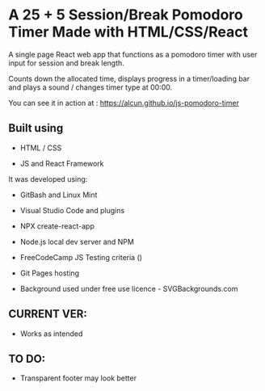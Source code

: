# A 25 + 5 Session/Break Pomodoro Timer Made with HTML/CSS/React

A single page React web app that functions as a pomodoro timer with user input for session and break length.

Counts down the allocated time, displays progress in a timer/loading bar and plays a sound / changes timer type at 00:00.

You can see it in action at : https://alcun.github.io/js-pomodoro-timer


## Built using

- HTML / CSS

- JS and React Framework

It was developed using:

- GitBash and Linux Mint

- Visual Studio Code and plugins

- NPX create-react-app

- Node.js local dev server and NPM

- FreeCodeCamp JS Testing criteria (<script src='https://cdn.freecodecamp.org/testable-projects-fcc/v1/bundle.js'></script>)

- Git Pages hosting

- Background used under free use licence - SVGBackgrounds.com

## CURRENT VER:

- Works as intended

## TO DO:

- Transparent footer may look better

